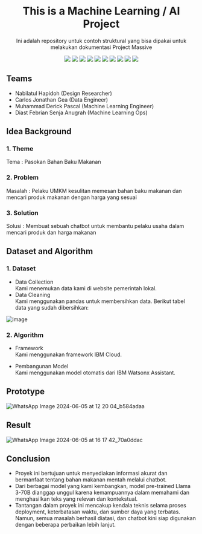 <h1 align="center">  This is a Machine Learning / AI Project </h1>

<p align="center"> 
Ini adalah repository untuk contoh struktural yang bisa dipakai untuk melakukan dokumentasi Project Massive
</p>

<div align="center">
    <!-- Your badges here -->
    <img src="https://img.shields.io/badge/python-3670A0?style=for-the-badge&logo=python&logoColor=ffdd54">
    <img src="https://img.shields.io/badge/jupyter-%23FA0F00.svg?style=for-the-badge&logo=jupyter&logoColor=white">
    <img src="https://img.shields.io/badge/flask-%23000.svg?style=for-the-badge&logo=flask&logoColor=white">
    <img src="https://img.shields.io/badge/TensorFlow-%23FF6F00.svg?style=for-the-badge&logo=TensorFlow&logoColor=white">
    <img src="https://img.shields.io/badge/Keras-%23D00000.svg?style=for-the-badge&logo=Keras&logoColor=white">
    <img src="https://img.shields.io/badge/scikit--learn-%23F7931E.svg?style=for-the-badge&logo=scikit-learn&logoColor=white">
    <img src="https://img.shields.io/badge/pandas-%23150458.svg?style=for-the-badge&logo=pandas&logoColor=white">
    <img src="https://img.shields.io/badge/numpy-%23013243.svg?style=for-the-badge&logo=numpy&logoColor=white">
    <img src="https://img.shields.io/badge/react-%2320232a.svg?style=for-the-badge&logo=react&logoColor=%2361DAFB">
    <img src="https://img.shields.io/badge/tailwindcss-%2338B2AC.svg?style=for-the-badge&logo=tailwind-css&logoColor=white">
</div>

## Teams

- Nabilatul Hapidoh (Design Researcher)
- Carlos Jonathan Gea (Data Engineer)
- Muhammad Derick Pascal (Machine Learning Engineer)
- Diast Febrian Senja Anugrah (Machine Learning Ops)

## Idea Background

### 1. Theme
Tema : Pasokan Bahan Baku Makanan

### 2. Problem
Masalah : Pelaku UMKM kesulitan memesan bahan baku makanan dan mencari produk makanan dengan harga yang sesuai

### 3. Solution
Solusi : Membuat sebuah chatbot untuk membantu pelaku usaha dalam mencari produk dan harga makanan

## Dataset and Algorithm

### 1. Dataset
- Data Collection <br />
Kami menemukan data kami di website pemerintah lokal.
- Data Cleaning <br />
Kami menggunakan pandas untuk membersihkan data. Berikut tabel data yang sudah dibersihkan:
 
![image](https://github.com/czgea09/Project-Massive-Kelompok-29-Digital-Food-Nusantara/assets/117085468/b110f5f1-8df8-4a35-a383-73adbbfbddff)

### 2. Algorithm

- Framework <br />
Kami menggunakan framework IBM Cloud.

- Pembangunan Model <br />
Kami menggunakan model otomatis dari IBM Watsonx Assistant.

## Prototype
![WhatsApp Image 2024-06-05 at 12 20 04_b584adaa](https://github.com/czgea09/Project-Massive-Kelompok-29-Digital-Food-Nusantara/assets/117085468/99fd784a-a6c4-44cf-9b35-4953a74699c7)

## Result
![WhatsApp Image 2024-06-05 at 16 17 42_70a0ddac](https://github.com/czgea09/Project-Massive-Kelompok-29-Digital-Food-Nusantara/assets/117085468/a299d593-dc63-4630-b3af-29b5360e7f0d)

## Conclusion
- Proyek ini bertujuan untuk menyediakan informasi akurat dan bermanfaat tentang bahan makanan mentah melalui chatbot.
- Dari berbagai model yang kami kembangkan, model pre-trained Llama 3-70B dianggap unggul karena kemampuannya dalam memahami dan menghasilkan teks yang relevan dan kontekstual.
- Tantangan dalam proyek ini mencakup kendala teknis selama proses deployment, keterbatasan waktu, dan sumber daya yang terbatas. Namun, semua masalah berhasil diatasi, dan chatbot kini 
siap digunakan dengan beberapa perbaikan lebih lanjut.

